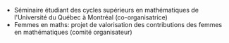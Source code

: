 * Séminaire étudiant des cycles supérieurs en mathématiques de l'Université du Québec à Montréal (co-organisatrice)
* Femmes en maths: projet de valorisation des contributions des femmes en mathématiques (comité organisateur)


